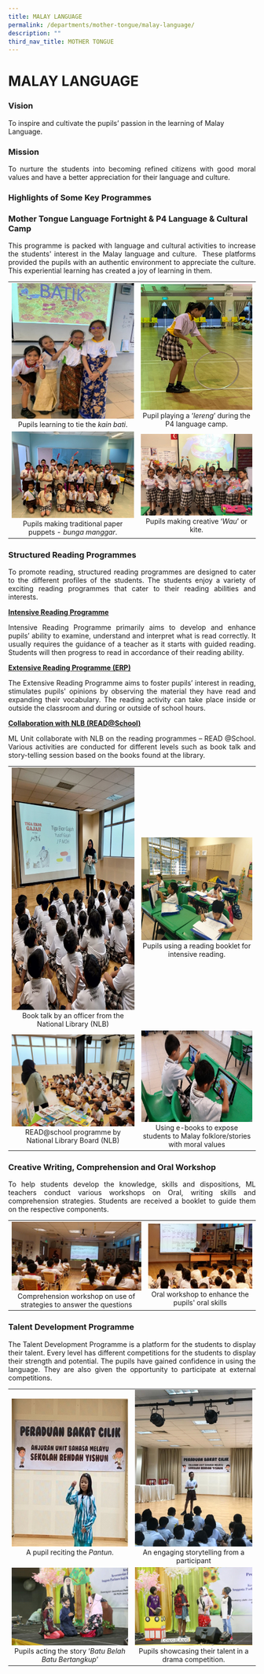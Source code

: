 ```yaml
---
title: MALAY LANGUAGE
permalink: /departments/mother-tongue/malay-language/
description: ""
third_nav_title: MOTHER TONGUE
---
```

# MALAY LANGUAGE

### Vision

To inspire and cultivate the pupils’ passion in the learning of Malay Language.

### Mission

<p style="text-align: justify;">To nurture the students into becoming refined citizens with good moral values and have a better appreciation for their language and culture.</p>

### Highlights of Some Key Programmes

### **Mother Tongue Language Fortnight & P4 Language & Cultural Camp**

<p style="text-align: justify;">This programme is packed with language and cultural activities to increase the students' interest in the Malay language and culture.  These platforms provided the pupils with an authentic environment to appreciate the culture. This experiential learning has created a joy of learning in them.</p>

|   |   |
|:-:|:-:|
|  ![](/images/Departments/MOTHER%20TONGUE/MALAY%20LANGUAGE/ML_Camp_1.jpg)   Pupils learning to tie the *kain bati*. |     ![](/images/Departments/MOTHER%20TONGUE/MALAY%20LANGUAGE/ML_Camp_4.png)   Pupil playing a ‘*lereng*’ during the P4 language camp. |
| ![](/images/Departments/MOTHER%20TONGUE/MALAY%20LANGUAGE/ML_Camp_3.jpg)  Pupils making traditional paper puppets - *bunga manggar*.  |   ![](/images/Departments/MOTHER%20TONGUE/MALAY%20LANGUAGE/ML_Camp_2.jpg)   Pupils making creative ‘*Wau*’ or kite.   |


### **Structured Reading Programmes**

<p style="text-align: justify;">To promote reading, structured reading programmes are designed to cater to the different profiles of the students. The students enjoy a variety of exciting reading programmes that cater to their reading abilities and interests.</p>

**<u>Intensive Reading Programme</u>**

<p style="text-align: justify;">Intensive Reading Programme primarily aims to develop and enhance pupils’ ability to examine, understand and interpret what is read correctly. It usually requires the guidance of a teacher as it starts with guided reading. Students will then progress to read in accordance of their reading ability.</p>

**<u>Extensive Reading Programme (ERP)</u>**

<p style="text-align: justify;">The Extensive Reading Programme aims to foster pupils’ interest in reading, stimulates pupils' opinions by observing the material they have read and expanding their vocabulary. The reading activity can take place inside or outside the classroom and during or outside of school hours.</p>

**<u>Collaboration with NLB (READ@School)</u>**

<p style="text-align: justify;">ML Unit collaborate with NLB on the reading programmes – READ @School. Various activities are conducted for different levels such as book talk and story-telling session based on the books found at the library.</p>

|   |   |
|:-:|:-:|
|  ![](/images/Departments/MOTHER%20TONGUE/MALAY%20LANGUAGE/ML_Reading_Programme_1.png)  Book talk by an officer from the National Library (NLB) |  ![](/images/Departments/MOTHER%20TONGUE/MALAY%20LANGUAGE/ML_Reading_Programme_2.jpg)  Pupils using a reading booklet for intensive reading.  |
|  ![](/images/Departments/MOTHER%20TONGUE/MALAY%20LANGUAGE/ML_Read.jpg) READ@school programme by National Library Board (NLB)  | ![](/images/Departments/MOTHER%20TONGUE/MALAY%20LANGUAGE/ML_eBook.jpg)  Using e-books to expose students to Malay folklore/stories with moral values  |

### **Creative Writing, Comprehension and Oral Workshop**

<p style="text-align: justify;">To help students develop the knowledge, skills and dispositions, ML teachers conduct various workshops on Oral, writing skills and comprehension strategies. Students are received a booklet to guide them on the respective components.</p>

|   |   |
|:-:|:-:|
|   ![](/images/Departments/MOTHER%20TONGUE/MALAY%20LANGUAGE/ML_Workshop_1.jpg)  Comprehension workshop on use of strategies to answer the questions |  ![](/images/Departments/MOTHER%20TONGUE/MALAY%20LANGUAGE/ML_Workshop_2.jpg)   Oral workshop to enhance the pupils' oral skills |


### **Talent Development Programme**  

<p style="text-align: justify;">The Talent Development Programme is a platform for the students to display their talent. Every level has different competitions for the students to display their strength and potential. The pupils have gained confidence in using the language. They are also given the opportunity to participate at external competitions.</p>

|   |   |
|:-:|:-:|
|  ![](/images/Departments/MOTHER%20TONGUE/MALAY%20LANGUAGE/ML_Talent_Dev_Prog_1.png)  A pupil reciting the *Pantun*.  |    ![](/images/Departments/MOTHER%20TONGUE/MALAY%20LANGUAGE/ML_Talent_Dev_Prog_3.jpg) An engaging storytelling from a participant |
|    ![](/images/Departments/MOTHER%20TONGUE/MALAY%20LANGUAGE/ML_Talent_Dev_Prog_2.jpg)   Pupils acting the story ‘*Batu Belah Batu Bertangkup*’  |     ![](/images/Departments/MOTHER%20TONGUE/MALAY%20LANGUAGE/ML_Talent_Dev_Prog_4.jpg)  Pupils showcasing their talent in a drama competition.  |